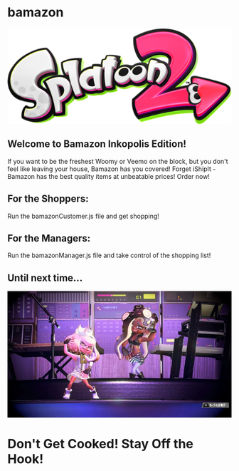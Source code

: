 # bamazon

![Logo](https://github.com/Strontiumsun/bamazon/blob/master/images/Splatoon_2_logo.png "splatoon 2 logo")

## Welcome to Bamazon Inkopolis Edition!

If you want to be the freshest Woomy or Veemo on the block, but you don't feel like leaving your house, Bamazon has you covered! Forget iShipIt - Bamazon has the best quality items at unbeatable prices! Order now!

## For the Shoppers:

Run the bamazonCustomer.js file and get shopping!

## For the Managers:

Run the bamazonManager.js file and take control of the shopping list!

## Until next time...

![Off the Hook](https://github.com/Strontiumsun/bamazon/blob/master/images/off_the_hook.jpg "off the hook")
# Don't Get Cooked! Stay Off the Hook!


